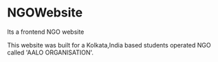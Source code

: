 # NGOWebsite

Its a frontend NGO website

This website was built for a Kolkata,India based students operated NGO called 'AALO ORGANISATION'.
